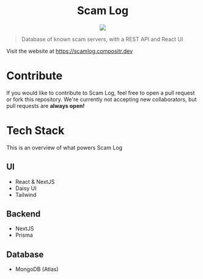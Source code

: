 <div align="center">
  <h1>Scam Log</h1>
  <img src="https://scamlog.compositr.dev/static/card/scamlog.png" >
</div>

> Database of known scam servers, with a REST API and React UI

Visit the website at https://scamlog.compositr.dev

# Contribute
If you would like to contribute to Scam Log, feel free to open a pull request or fork this repository. We're currently not accepting new collaborators, but pull requests are **always open!**


# Tech Stack

This is an overview of what powers Scam Log

## UI
- React & NextJS
- Daisy UI
- Tailwind

## Backend
- NextJS
- Prisma

## Database
- MongoDB (Atlas)
